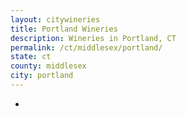 ```yaml
---
layout: citywineries
title: Portland Wineries
description: Wineries in Portland, CT
permalink: /ct/middlesex/portland/
state: ct
county: middlesex
city: portland
---
```

-
